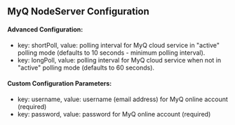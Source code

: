 ## MyQ  NodeServer Configuration

#### Advanced Configuration:
- key: shortPoll, value: polling interval for MyQ cloud service in "active" polling mode (defaults to 10 seconds - minimum polling interval).
- key: longPoll, value: polling interval for MyQ cloud service when not in "active" polling mode (defaults to 60 seconds).

#### Custom Configuration Parameters:
- key: username, value: username (email address) for MyQ online account (required)
- key: password, value: password for MyQ online account (required)
